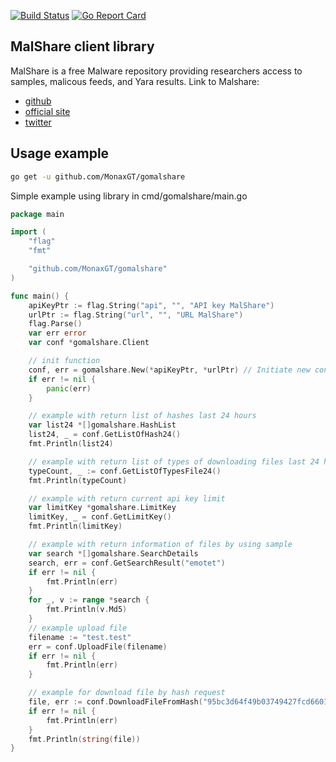 [![Build Status](https://travis-ci.com/MonaxGT/gomalshare.svg?branch=master)](https://travis-ci.com/MonaxGT/gomalshare)
[![Go Report Card](https://goreportcard.com/badge/github.com/MonaxGT/gomalshare)](https://goreportcard.com/report/github.com/MonaxGT/gomalshare)

MalShare client library 
---------------------
MalShare is a free Malware repository providing researchers access to samples, malicous feeds, and Yara results. 
Link to Malshare: 

* [github](https://github.com/malshare)
* [official site](http://www.malshare.com)
* [twitter](https://twitter.com/mal_share)

Usage example
------------------------------------------------

```sh
go get -u github.com/MonaxGT/gomalshare
```

Simple example using library in cmd/gomalshare/main.go

```go
package main

import (
	"flag"
	"fmt"

	"github.com/MonaxGT/gomalshare"
)

func main() {
	apiKeyPtr := flag.String("api", "", "API key MalShare")
	urlPtr := flag.String("url", "", "URL MalShare")
	flag.Parse()
	var err error
	var conf *gomalshare.Client

	// init function
	conf, err = gomalshare.New(*apiKeyPtr, *urlPtr) // Initiate new connection to API
	if err != nil {
		panic(err)
	}

	// example with return list of hashes last 24 hours
	var list24 *[]gomalshare.HashList
	list24, _ = conf.GetListOfHash24()
	fmt.Println(list24)

	// example with return list of types of downloading files last 24 hours
	typeCount, _ := conf.GetListOfTypesFile24()
	fmt.Println(typeCount)

	// example with return current api key limit
	var limitKey *gomalshare.LimitKey
	limitKey, _ = conf.GetLimitKey()
	fmt.Println(limitKey)

	// example with return information of files by using sample
	var search *[]gomalshare.SearchDetails
	search, err = conf.GetSearchResult("emotet")
	if err != nil {
		fmt.Println(err)
	}
	for _, v := range *search {
		fmt.Println(v.Md5)
	}
	// example upload file
	filename := "test.test"
	err = conf.UploadFile(filename)
	if err != nil {
		fmt.Println(err)
	}

	// example for download file by hash request
	file, err := conf.DownloadFileFromHash("95bc3d64f49b03749427fcd6601fa8a7")
	if err != nil {
		fmt.Println(err)
	}
	fmt.Println(string(file))
}
```
